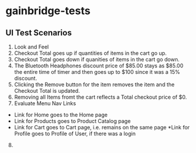 # gainbridge-tests
## UI Test Scenarios
1. Look and Feel
2. Checkout Total goes up if quantities of items in the cart go up.
3. Checkout Total goes down if quanities of items in the cart go down.
4. The Bluetooth Headphones discount price of $85.00 stays as $85.00 the entire time of timer and then goes up to $100 since it was a 15% discount.
5. Clicking the Remove button for the item removes the item and the Checkout Total is updated.
6. Removing all Items fromt the cart reflects a Total checkout price of $0.
7. Evaluate Menu Nav Links
  * Link for Home goes to the Home page
  * Link for Products goes to Product Catalog page
  * Link for Cart goes to Cart page, i.e. remains on the same page
  *Link for Profile goes to Profile of User, if there was a login
8. 
